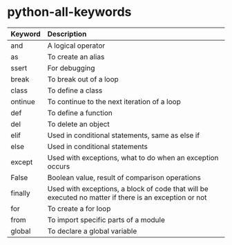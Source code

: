 # python-all-keywords
Keyword|Description
---|:---
and|A logical operator
as|To create an alias
ssert|For debugging
break|To break out of a loop
class|To define a class
ontinue|To continue to the next iteration of a loop
def|To define a function
del|To delete an object
elif|Used in conditional statements, same as else if
else|Used in conditional statements
except|Used with exceptions, what to do when an exception occurs
False|Boolean value, result of comparison operations
finally|Used with exceptions, a block of code that will be executed no matter if there is an exception or not
for|To create a for loop
from|To import specific parts of a module
global|To declare a global variable
